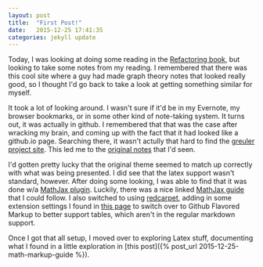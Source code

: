```yaml
---
layout: post
title:  "First Post!"
date:   2015-12-25 17:41:35
categories: jekyll update
---
```



Today, I was looking at doing some reading in the [Refactoring book][refactoring], but looking to take some notes from my reading.
I remembered that there was this cool site where a guy had made graph theory notes that looked really good, so I thought
I'd go back to take a look at getting something similar for myself.

It took a lot of looking around. I wasn't sure if it'd be in my Evernote, my browser bookmarks, or in some other kind of
note-taking system. It turns out, it was actually in github. I remembered that that was the case after wracking my brain,
and coming up with the fact that it had looked like a github.io page. Searching there, it wasn't actully that hard to
find the [greuler project site][greuler]. This led me to the [original notes][notes] that I'd seen.

I'd gotten pretty lucky that the original theme seemed to match up correctly with what was being presented. I did see that
the latex support wasn't standard, however. After doing some looking, I was able to find that it was done w/a
[MathJax plugin][mathjax]. Luckily, there was a nice linked [MathJax guide][mathjax-guide] that I could follow. I also
switched to using [redcarpet][redcarpet], adding in some extension settings I found in [this page][redcarpet-ext] to 
switch over to Github Flavored Markup to better support tables, which aren't in the regular markdown support.

Once I got that all setup, I moved over to exploring Latex stuff, documenting what I found in a little exploration
in [this post]({% post_url 2015-12-25-math-markup-guide %}).


[refactoring]:    http://www.amazon.com/Refactoring-Improving-Design-Existing-Code/dp/0201485672/ref=sr_1_1?ie=UTF8&qid=1451106804&sr=8-1&keywords=refactoring
[greuler]:        http://maurizzzio.github.io/greuler/
[notes]:          http://maurizzzio.com/static/graphs/introduction.html
[mathjax]:        https://www.mathjax.org/
[mathjax-guide]:  http://gastonsanchez.com/blog/opinion/2014/02/16/Mathjax-with-jekyll.html
[redcarpet]:      https://github.com/vmg/redcarpet
[redcarpet-ext]:  https://george-hawkins.github.io/basic-gfm-jekyll/redcarpet-extensions.html

